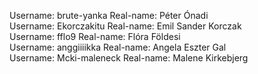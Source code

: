 Username: brute-yanka   Real-name: Péter Ónadi<br>
Username: Ekorczakitu   Real-name: Emil Sander Korczak<br>
Username: fflo9   	Real-name: Flóra Földesi<br>
Username: anggiiiikka	Real-name: Angela Eszter Gal <br>
Username: Mcki-maleneck Real-name: Malene Kirkebjerg